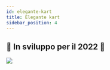 ```yaml
---
id: elegante-kart
title: Elegante kart
sidebar_position: 4
---
```


## 🚧 In sviluppo per il 2022 🚧

![](/img/niftykart_v01.png)
